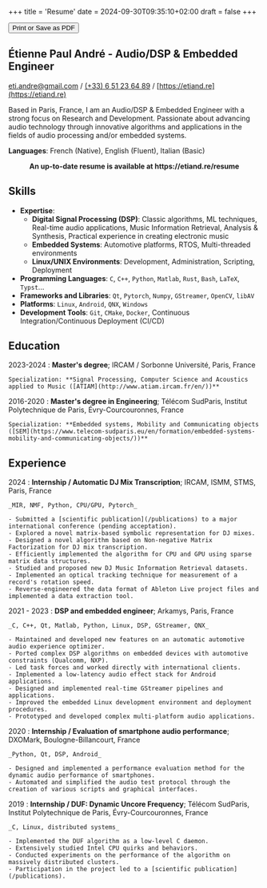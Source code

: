 +++
title = 'Resume'
date = 2024-09-30T09:35:10+02:00
draft = false
+++

<button class="no-print" onclick="window.print()"><box-icon name='printer' color="var(--accent-text)"></box-icon> Print or Save as PDF</button>

## Étienne Paul André - Audio/DSP & Embedded Engineer

[eti.andre@gmail.com](mailto:eti.andre@gmail.com) / [(+33) 6 51 23 64 89](tel:+33651236489) / [https://etiand.re](https://etiand.re)

Based in Paris, France, I am an Audio/DSP & Embedded Engineer with a strong focus on Research and Development. Passionate about advancing audio technology through innovative algorithms and applications in the fields of audio processing and/or embedded systems.

**Languages**: French (Native), English (Fluent), Italian (Basic)

<div class="only-print"><strong><center>An up-to-date resume is available at https://etiand.re/resume</center></strong></div>

## Skills

- **Expertise**:
  - **Digital Signal Processing (DSP)**: Classic algorithms, ML techniques, Real-time audio applications, Music Information Retrieval, Analysis & Synthesis, Practical experience in creating electronic music
  - **Embedded Systems**: Automotive platforms, RTOS, Multi-threaded environments
  - **Linux/UNIX Environments**: Development, Administration, Scripting, Deployment
- **Programming Languages**: `C`, `C++`, `Python`, `Matlab`, `Rust`, `Bash`, `LaTeX`, `Typst`...
- **Frameworks and Libraries**: `Qt`, `Pytorch`, `Numpy`, `GStreamer`, `OpenCV`, `libAV`
- **Platforms**: `Linux`, `Android`, `QNX`, `Windows`
- **Development Tools**: `Git`, `CMake`, `Docker`, Continuous Integration/Continuous Deployment (CI/CD)


## Education

2023-2024
:   **Master's degree**; IRCAM / Sorbonne Université, Paris, France

    Specialization: **Signal Processing, Computer Science and Acoustics applied to Music ([ATIAM](http://www.atiam.ircam.fr/en/))**

2016-2020
:   **Master's degree in Engineering**; Télécom SudParis, Institut Polytechnique de Paris, Évry-Courcouronnes, France

    Specialization: **Embedded systems, Mobility and Communicating objects ([SEM](https://www.telecom-sudparis.eu/en/formation/embedded-systems-mobility-and-communicating-objects/))**

## Experience

2024
:   **Internship / Automatic DJ Mix Transcription**; IRCAM, ISMM, STMS, Paris, France

    _MIR, NMF, Python, CPU/GPU, Pytorch_

    - Submitted a [scientific publication](/publications) to a major international conference (pending acceptation).
    - Explored a novel matrix-based symbolic representation for DJ mixes.
    - Designed a novel algorithm based on Non-negative Matrix Factorization for DJ mix transcription.
    - Efficiently implemented the algorithm for CPU and GPU using sparse matrix data structures.
    - Studied and proposed new DJ Music Information Retrieval datasets.
    - Implemented an optical tracking technique for measurement of a record's rotation speed.
    - Reverse-engineered the data format of Ableton Live project files and implemented a data extraction tool.

2021 - 2023
:   **DSP and embedded engineer**; Arkamys, Paris, France

    _C, C++, Qt, Matlab, Python, Linux, DSP, GStreamer, QNX_

    - Maintained and developed new features on an automatic automotive audio experience optimizer.
    - Ported complex DSP algorithms on embedded devices with automotive constraints (Qualcomm, NXP).
    - Led task forces and worked directly with international clients.
    - Implemented a low-latency audio effect stack for Android applications.
    - Designed and implemented real-time GStreamer pipelines and applications.
    - Improved the embedded Linux development environment and deployment procedures.
    - Prototyped and developed complex multi-platform audio applications.

2020
:   **Internship / Evaluation of smartphone audio performance**; DXOMark, Boulogne-Billancourt, France

    _Python, Qt, DSP, Android_

    - Designed and implemented a performance evaluation method for the dynamic audio performance of smartphones.
    - Automated and simplified the audio test protocol through the creation of various scripts and graphical interfaces.

2019
:   **Internship / DUF: Dynamic Uncore Frequency**; Télécom SudParis, Institut Polytechnique de Paris, Évry-Courcouronnes, France

    _C, Linux, distributed systems_

    - Implemented the DUF algorithm as a low-level C daemon.
    - Extensively studied Intel CPU quirks and behaviors.
    - Conducted experiments on the performance of the algorithm on massively distributed clusters.
    - Participation in the project led to a [scientific publication](/publications).
